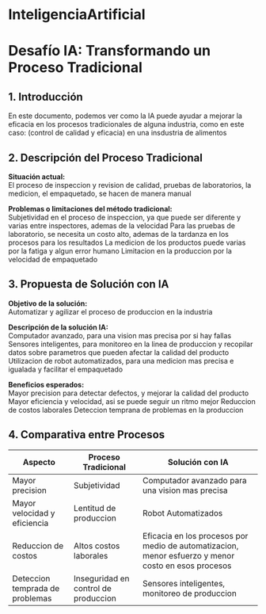 # InteligenciaArtificial

# Desafío IA: Transformando un Proceso Tradicional

## 1. Introducción
En este documento, podemos ver como la IA puede ayudar a mejorar la eficacia en los procesos tradicionales de alguna industria, como en este caso: (control de calidad y eficacia) en una insdustria de alimentos

## 2. Descripción del Proceso Tradicional
**Situación actual:**  
El proceso de inspeccion y revision de calidad, pruebas de laboratorios, la medicion, el empaquetado, se hacen de manera manual

**Problemas o limitaciones del método tradicional:**  
Subjetividad en el proceso de inspeccion, ya que puede ser diferente y varias entre inspectores, ademas de la velocidad
Para las pruebas de laboratorio, se necesita un costo alto, ademas de la tardanza en los procesos para los resultados
La medicion de los productos puede varias por la fatiga y algun error humano
Limitacion en la produccion por la velocidad de empaquetado

## 3. Propuesta de Solución con IA
**Objetivo de la solución:**  
Automatizar y agilizar el proceso de produccion en la industria

**Descripción de la solución IA:**  
Computador avanzado, para una vision mas precisa por si hay fallas
Sensores inteligentes, para monitoreo en la linea de produccion y recopilar datos sobre parametros que pueden afectar la calidad del producto
Utilizacion de robot automatizados, para una medicion mas precisa e igualada y facilitar el empaquetado

**Beneficios esperados:**  
Mayor precision para detectar defectos, y mejorar la calidad del producto
Mayor eficiencia y velocidad, asi se puede seguir un ritmo mejor
Reduccion de costos laborales
Deteccion temprana de problemas en la produccion

## 4. Comparativa entre Procesos

| Aspecto                           | Proceso Tradicional                    | Solución con IA                                    |
|-----------------------------------|----------------------------------------|----------------------------------------------------|
| Mayor precision                   | Subjetividad                           | Computador avanzado para una vision mas precisa    |
| Mayor velocidad y eficiencia      | Lentitud de produccion                 | Robot Automatizados                                |
| Reduccion de costos               | Altos costos laborales                 | Eficacia en los procesos por medio de automatizacion, menor esfuerzo y menor costo en esos procesos |
| Deteccion temprada de problemas   | Inseguridad en control de produccion   | Sensores inteligentes, monitoreo de produccion     |
